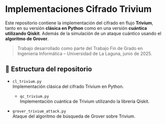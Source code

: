 # Implementaciones Cifrado Trivium
Este repositorio contiene la implementación del cifrado en flujo **Trivium**, tanto en su versión **clásica en Python** como en una versión **cuántica utilizando Qiskit**. Además de la simulación de un ataque cuántico usando el **algoritmo de Grover**.
> Trabajo desarrollado como parte del Trabajo Fin de Grado en Ingeniería Informática – Universidad de La Laguna, junio de 2025.
## 📂 Estructura del repositorio

- `cl_trivium.py`  
  Implementación clásica del cifrado Trivium en Python.
  
  - `qc_trivium.py`  
  Implementación cuántica de Trivium utilizando la librería Qiskit.

- `grover_trivium_attack.py`  
  Ataque del algoritmo de búsqueda de Grover sobre Trivium.
